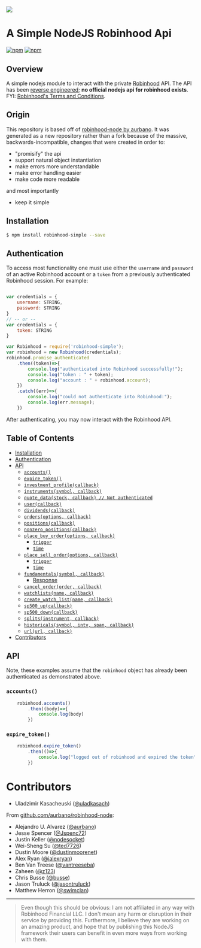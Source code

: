<h1><img src="https://raw.githubusercontent.com/uladkasach/robinhood-simple-node/master/.github/robinhood-node.png"/></h1>


# A Simple NodeJS Robinhood Api


[![npm](https://img.shields.io/npm/v/robinhood-simple.svg?style=flat-square)](https://www.npmjs.com/package/robinhood-simple)
[![npm](https://img.shields.io/npm/dm/robinhood-simple.svg)](https://www.npmjs.com/package/robinhood-simple)

## Overview
A simple nodejs module to interact with the private [Robinhood](https://www.robinhood.com/) API. The API has been [reverse engineered](https://github.com/sanko/Robinhood); **no official nodejs api for robinhood exists**. FYI: [Robinhood's Terms and Conditions](https://brokerage-static.s3.amazonaws.com/assets/robinhood/legal/Robinhood%20Terms%20and%20Conditions.pdf).

## Origin
This repository is based off of [robinhood-node by aurbano](https://github.com/aurbano/robinhood-node). It was generated as a new repository rather than a fork because of the massive, backwards-incompatible, changes that were created in order to:
- "promisify" the api
- support natural object instantiation
- make errors more understandable
- make error handling easier
- make code more readable

and most importantly
- keep it simple



## Installation
```bash
$ npm install robinhood-simple --save
```

## Authentication

To access most functionality one must use either the `username` and `password` of an active Robinhood account or a `token` from a previously authenticated Robinhood session. For example:


```js

var credentials = {
    username: STRING,
    password: STRING
}
// -- or --
var credentials = {
    token: STRING
}

var Robinhood = require('robinhood-simple');
var robinhood = new Robinhood(credentials);
robinhood.promise_authenticated
    .then((token)=>{
        console.log("authenticated into Robinhood successfully!");
        console.log("token : " + token);
        console.log("account : " + robinhood.account);
    })
    .catch((err)=>{
        console.log("could not authenticate into Robinhood:");
        console.log(err.message);
    })

```

After authenticating, you may now interact with the Robinhood API.




## Table of Contents

<!-- toc -->
  * [Installation](#installation)
  * [Authentication](#authentication)
  * [API](#api)
    * [`accounts()`](#accounts)
    * [`expire_token()`](#expire_token)
    * [`investment_profile(callback)`](#investment_profilecallback)
    * [`instruments(symbol, callback)`](#instrumentssymbol-callback)
    * [`quote_data(stock, callback) // Not authenticated`](#quote-datastock-callback-not-authenticated)
    * [`user(callback)`](#usercallback)
    * [`dividends(callback)`](#dividendscallback)
    * [`orders(options, callback)`](#ordersoptions-callback)
    * [`positions(callback)`](#positionscallback)
    * [`nonzero_positions(callback)`](#nonzero_positionscallback)
    * [`place_buy_order(options, callback)`](#place-buy-orderoptions-callback)
      * [`trigger`](#trigger)
      * [`time`](#time)
    * [`place_sell_order(options, callback)`](#place-sell-orderoptions-callback)
      * [`trigger`](#trigger)
      * [`time`](#time)
    * [`fundamentals(symbol, callback)`](#fundamentalssymbol-callback)
      * [Response](#response)
    * [`cancel_order(order, callback)`](#cancel-orderorder-callback)
    * [`watchlists(name, callback)`](#watchlistsname-callback)
    * [`create_watch_list(name, callback)`](#create-watch-listname-callback)
    * [`sp500_up(callback)`](#sp500-upcallback)
    * [`sp500_down(callback)`](#sp500-downcallback)
    * [`splits(instrument, callback)`](#splitsinstrument-callback)
    * [`historicals(symbol, intv, span, callback)`](#historicalssymbol-intv-span-callback)
    * [`url(url, callback)`](#urlurl-callback)
* [Contributors](#contributors)

<!-- toc stop -->


## API

Note, these examples assume that the `robinhood` object has already been authenticated as demonstrated above.

### `accounts()`

```js
    robinhood.accounts()
        .then((body)=>{
            console.log(body)
        })
```

### `expire_token()`

```js
    robinhood.expire_token()
        .then(()=>{
            console.log("logged out of robinhood and expired the token")
        })
```

# Contributors


* Uladzimir Kasacheuski ([@uladkasach](https://github.com/uladkasach))

From [github.com/aurbano/robinhood-node](https://github.com/aurbano/robinhood-node):
* Alejandro U. Alvarez ([@aurbano](https://github.com/aurbano))
* Jesse Spencer ([@Jspenc72](https://github.com/jspenc72))
* Justin Keller ([@nodesocket](https://github.com/nodesocket))
* Wei-Sheng Su ([@ted7726](https://github.com/ted7726))
* Dustin Moore ([@dustinmoorenet](https://github.com/dustinmoorenet))
* Alex Ryan ([@ialexryan](https://github.com/ialexryan))
* Ben Van Treese ([@vantreeseba](https://github.com/vantreeseba))
* Zaheen ([@z123](https://github.com/z123))
* Chris Busse ([@busse](https://github.com/busse))
* Jason Truluck ([@jasontruluck](https://github.com/jasontruluck))
* Matthew Herron ([@swimclan](https://github.com/swimclan))

------------------

>Even though this should be obvious: I am not affiliated in any way with Robinhood Financial LLC. I don't mean any harm or disruption in their service by providing this. Furthermore, I believe they are working on an amazing product, and hope that by publishing this NodeJS framework their users can benefit in even more ways from working with them.
